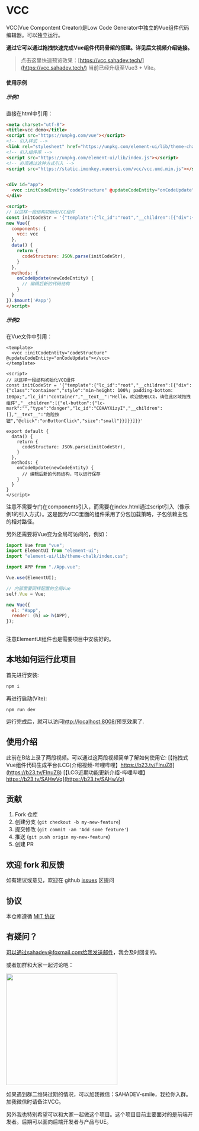 # VCC

VCC(Vue Compontent Creator)是Low Code Generator中独立的Vue组件代码编辑器。可以独立运行。

**通过它可以通过拖拽快速完成Vue组件代码骨架的搭建。详见后文视频介绍链接。** 

> 点击这里快速预览效果：[https://vcc.sahadev.tech/](https://vcc.sahadev.tech/) 当前已经升级至Vue3 + Vite。

#### 使用示例
##### 示例1
直接在html中引用：
```html
<meta charset="utf-8">
<title>vcc demo</title>
<script src="https://unpkg.com/vue"></script>
<!-- 引入样式 -->
<link rel="stylesheet" href="https://unpkg.com/element-ui/lib/theme-chalk/index.css">
<!-- 引入组件库 -->
<script src="https://unpkg.com/element-ui/lib/index.js"></script>
<!-- 必须通过这种方式引入 -->
<script src="https://static.imonkey.xueersi.com/vcc/vcc.umd.min.js"></script>


<div id="app">
  <vcc :initCodeEntity="codeStructure" @updateCodeEntity="onCodeUpdate"></vcc>
</div>

<script>
// 以这样一段结构初始化VCC组件
const initCodeStr = '{"template":{"lc_id":"root","__children":[{"div":{"class":"container","style":"min-height: 100%; padding-bottom: 100px;","lc_id":"container","__text__":"Hello，欢迎使用LCG，请往此区域拖拽组件","__children":[{"el-button":{"lc-mark":"","type":"danger","lc_id":"COAAYXizyI","__children":[],"__text__":"危险按钮","@click":"onButtonClick","size":"small"}}]}}]}}'
new Vue({
  components: {
    vcc: vcc
  },
  data() {
    return {
      codeStructure: JSON.parse(initCodeStr),
    }
  },
  methods: {
    onCodeUpdate(newCodeEntity) {
      // 编辑后新的代码结构
    }
  }
}).$mount('#app')
</script>
```

##### 示例2
在Vue文件中引用：
```vue
<template>
  <vcc :initCodeEntity="codeStructure" @updateCodeEntity="onCodeUpdate"></vcc>
</template>

<script>
// 以这样一段结构初始化VCC组件
const initCodeStr = '{"template":{"lc_id":"root","__children":[{"div":{"class":"container","style":"min-height: 100%; padding-bottom: 100px;","lc_id":"container","__text__":"Hello，欢迎使用LCG，请往此区域拖拽组件","__children":[{"el-button":{"lc-mark":"","type":"danger","lc_id":"COAAYXizyI","__children":[],"__text__":"危险按钮","@click":"onButtonClick","size":"small"}}]}}]}}'

export default {
  data() {
    return {
      codeStructure: JSON.parse(initCodeStr),
    }
  },
  methods: {
    onCodeUpdate(newCodeEntity) {
      // 编辑后新的代码结构，可以进行保存
    }
  }
}
</script>
```
注意不需要专门在components引入，而需要在index.html通过script引入（像示例1的引入方式）。这是因为VCC里面的组件采用了分包加载策略，子包依赖主包的相对路径。

另外还需要将Vue变为全局可访问的，例如：
```js
import Vue from "vue";
import ElementUI from "element-ui";
import "element-ui/lib/theme-chalk/index.css";

import APP from "./App.vue";

Vue.use(ElementUI);

// 内部需要同样配置的全局Vue
self.Vue = Vue;

new Vue({
  el: "#app",
  render: (h) => h(APP),
});
 
```

注意ElementUI组件也是需要项目中安装好的。
## 本地如何运行此项目

首先进行安装:
```sh
npm i
```

再进行启动(Vite):
```
npm run dev
```

运行完成后，就可以访问[http://localhost:8008/](http://localhost:8008/)预览效果了.

## 使用介绍

此前在B站上录了两段视频。可以通过这两段视频简单了解如何使用它:
[【拖拽式Vue组件代码生成平台(LCG)介绍视频-哔哩哔哩】https://b23.tv/FInuZ8](https://b23.tv/FInuZ8)
[【LCG近期功能更新介绍-哔哩哔哩】https://b23.tv/SAHwVq](https://b23.tv/SAHwVq)

## 贡献

1. Fork 仓库
2. 创建分支 (`git checkout -b my-new-feature`)
3. 提交修改 (`git commit -am 'Add some feature'`)
4. 推送 (`git push origin my-new-feature`)
5. 创建 PR

## 欢迎 fork 和反馈

如有建议或意见，欢迎在 github [issues](https://github.com/sahadev/vue-component-creater-ui/issues) 区提问

## 协议

本仓库遵循 [MIT 协议](http://www.opensource.org/licenses/MIT)

## 有疑问？

可以通过sahadev@foxmail.com给我发送邮件，我会及时回复的。

或者加群和大家一起讨论吧：

<img width="300" src="https://static.imonkey.xueersi.com/vcc/wechat_group.jpg">

如果遇到群二维码过期的情况，可以加我微信：SAHADEV-smile，我拉你入群。加我微信时请备注VCC。

另外我也特别希望可以和大家一起做这个项目。这个项目目前主要面对的是前端开发者。后期可以面向后端开发者与产品与UE。
